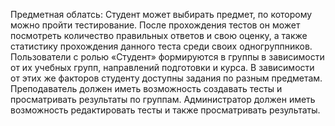 Предметная облатсь: 
Студент может выбирать предмет, по которому можно пройти тестирование. После прохождения тестов он может посмотреть количество правильных ответов и свою оценку, а также статистику прохождения данного теста среди своих одногруппников. Пользователи с ролью «Студент» формируются в группы в зависимости от их учебных групп, направлений подготовки и курса. В зависимости от этих же факторов студенту доступны задания по разным предметам. 
Преподаватель должен иметь возможность создавать тесты и просматривать результаты по группам. Администратор должен иметь возможность редактировать тесты и также просматривать результаты.
